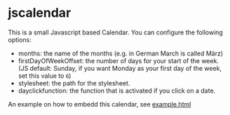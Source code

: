 # jscalendar
This is a small Javascript based Calendar. You can configure the following options:
- months: the name of the months (e.g. in German March is called März)
- firstDayOfWeekOffset: the number of days for your start of the week. (JS default: Sunday, if you want Monday as your first day of the week, set this value to `6`)
- stylesheet: the path for the stylesheet.
- dayclickfunction: the function that is activated if you click on a date.

An example on how to embedd this calendar, see [example.html](./example.html)
